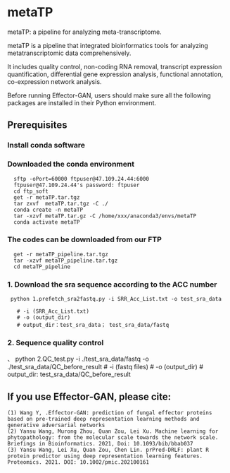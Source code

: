 # <metaTP>
   
# metaTP

metaTP: a pipeline for analyzing meta-transcriptome.

metaTP is a pipeline that integrated bioinformatics tools for analyzing metatranscriptomic data comprehensively.

It includes quality control, non-coding RNA removal, transcript expression quantification, differential gene expression analysis, functional annotation, co-expression network analysis. 

Before running Effector-GAN, users should make sure all the following packages are installed in their Python environment. 

## **Prerequisites**
### **Install conda software**
### **Downloaded the conda environment** 
      sftp -oPort=60000 ftpuser@47.109.24.44:6000
      ftpuser@47.109.24.44's password: ftpuser
      cd ftp_soft
      get -r metaTP.tar.tgz
      tar zxvf  metaTP.tar.tgz -C ./   
      conda create -n metaTP
      tar -xzvf metaTP.tar.gz -C /home/xxx/anaconda3/envs/metaTP
      conda activate metaTP
   
### **The codes can be downloaded from our FTP**
      
      get -r metaTP_pipeline.tar.tgz
      tar -xzvf metaTP_pipeline.tar.tgz
      cd metaTP_pipeline

### **1. Download the sra sequence according to the ACC number**

     python 1.prefetch_sra2fastq.py -i SRR_Acc_List.txt -o test_sra_data 

       # -i (SRR_Acc_List.txt)
       # -o (output_dir) 
       # output_dir：test_sra_data； test_sra_data/fastq
 
### **2. Sequence quality control**
、
      python 2.QC_test.py -i ./test_sra_data/fastq -o ./test_sra_data/QC_before_result
      # -i (fastq files)
      # -o (output_dir)
      # output_dir: test_sra_data/QC_before_result
 
 

## **If you use Effector-GAN, please cite:** 
    (1) Wang Y, .Effector-GAN: prediction of fungal effector proteins based on pre-trained deep representation learning methods and generative adversarial networks
    (2) Yansu Wang, Murong Zhou, Quan Zou, Lei Xu. Machine learning for phytopathology: from the molecular scale towards the network scale. Briefings in Bioinformatics. 2021, Doi: 10.1093/bib/bbab037
    (3) Yansu Wang, Lei Xu, Quan Zou, Chen Lin. prPred-DRLF: plant R protein predictor using deep representation learning features. Proteomics. 2021. DOI: 10.1002/pmic.202100161
